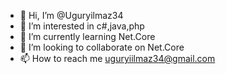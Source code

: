 - 👋 Hi, I’m @Uguryilmaz34
- 👀 I’m interested in c#,java,php
- 🌱 I’m currently learning Net.Core
- 💞️ I’m looking to collaborate on Net.Core 
- 📫 How to reach me uguryiilmaz34@gmail.com
<!---
Uguryilmaz34/Uguryilmaz34 is a ✨ special ✨ repository because its `README.md` (this file) appears on your GitHub profile.
You can click the Preview link to take a look at your changes.
--->
